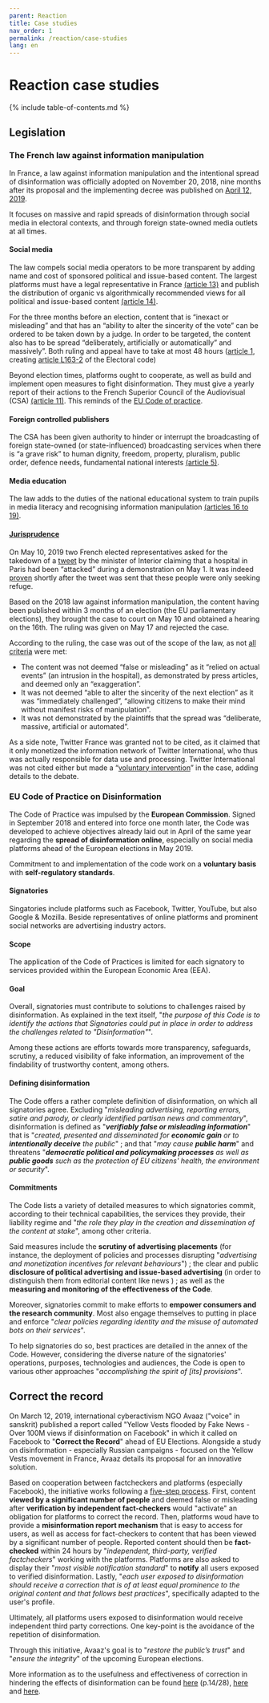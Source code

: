 ```yaml
---
parent: Reaction
title: Case studies
nav_order: 1
permalink: /reaction/case-studies
lang: en
---
```


# Reaction case studies

{% include table-of-contents.md %}

## Legislation

### The French law against information manipulation

In France, a law against information manipulation and the intentional spread of disinformation was officially adopted on November 20, 2018, nine months after its proposal and the implementing decree was published on [April 12, 2019](https://www.legifrance.gouv.fr/affichLoiPubliee.do?idDocument=JORFDOLE000037151987&type=echeancier&typeLoi=&legislature=15).

It focuses on massive and rapid spreads of disinformation through social media in electoral contexts, and through foreign state-owned media outlets at all times.

#### Social media

The law compels social media operators to be more transparent by adding name and cost of sponsored political and issue-based content. The largest platforms must have a legal representative in France [(article 13)](https://www.legifrance.gouv.fr/affichTexte.do?cidTexte=JORFTEXT000037847559&categorieLien=id#JORFARTI000037847577) and publish the distribution of organic vs algorithmically recommended views for all political and issue-based content [(article 14)](https://www.legifrance.gouv.fr/affichTexte.do?cidTexte=JORFTEXT000037847559&categorieLien=id#JORFARTI000037847578).

For the three months before an election, content that is “inexact or misleading” and that has an “ability to alter the sincerity of the vote” can be ordered to be taken down by a judge. In order to be targeted, the content also has to be spread “deliberately, artificially or automatically” and massively”. Both ruling and appeal have to take at most 48 hours ([article 1](https://www.legifrance.gouv.fr/affichTexte.do?cidTexte=JORFTEXT000037847559&categorieLien=id#JORFARTI000037847565), creating [article L163-2](https://www.legifrance.gouv.fr/affichCodeArticle.do?cidTexte=LEGITEXT000006070239&idArticle=LEGIARTI000037850595&dateTexte=&categorieLien=cid) of the Electoral code)

Beyond election times, platforms ought to cooperate, as well as build and implement open measures to fight disinformation. They must give a yearly report of their actions to the French Superior Council of the Audiovisual (CSA) [(article 11)](https://www.legifrance.gouv.fr/affichTexte.do?cidTexte=JORFTEXT000037847559&categorieLien=id#JORFARTI000037847575). This reminds of the [EU Code of practice](#eu-code-of-practice-on-disinformation).

#### Foreign controlled publishers

The CSA has been given authority to hinder or interrupt the broadcasting of foreign state-owned (or state-influenced) broadcasting services when there is “a grave risk” to human dignity, freedom, property, pluralism, public order, defence needs, fundamental national interests [(article 5)](https://www.legifrance.gouv.fr/affichTexte.do?cidTexte=JORFTEXT000037847559&categorieLien=id#JORFARTI000037847569).

#### Media education

The law adds to the duties of the national educational system to train pupils in media literacy and recognising information manipulation [(articles 16 to 19)](https://www.legifrance.gouv.fr/affichTexte.do?cidTexte=JORFTEXT000037847559&categorieLien=id#JORFARTI000037847580).

#### [Jurisprudence](https://www.dalloz-actualite.fr/flash/loi-fake-news-premiere-application-du-refere)

On May 10, 2019 two French elected representatives asked for the takedown of a [tweet](https://twitter.com/ccastaner/status/1123664392011304961) by the minister of Interior claiming that a hospital in Paris had been “attacked” during a demonstration on May 1. It was indeed [proven](https://www.lemonde.fr/politique/article/2019/05/02/incidents-a-la-pitie-salpetriere-castaner-contredit-par-une-video-l-opposition-demande-des-explications_5457544_823448.html) shortly after the tweet was sent that these people were only seeking refuge.

Based on the 2018 law against information manipulation, the content having been published within 3 months of an election (the EU parliamentary elections), they brought the case to court on May 10 and obtained a hearing on the 16th. The ruling was given on May 17 and rejected the case.

According to the ruling, the case was out of the scope of the law, as not [all criteria](#social-media) were met:

- The content was not deemed “false or misleading” as it “relied on actual events” (an intrusion in the hospital), as demonstrated by press articles, and deemed only an “exaggeration”.
- It was not deemed “able to alter the sincerity of the next election” as it was “immediately challenged”, “allowing citizens to make their mind without manifest risks of manipulation”.
- It was not demonstrated by the plaintiffs that the spread was “deliberate, massive, artificial or automated”.

As a side note, Twitter France was granted not to be cited, as it claimed that it only monetized the information network of Twitter International, who thus was actually responsible for data use and processing. Twitter International was not cited either but made a “[voluntary intervention](https://www.legifrance.gouv.fr/affichCode.do?idSectionTA=LEGISCTA000006135873&cidTexte=LEGITEXT000006070716&dateTexte=20091130)” in the case, adding details to the debate.

### EU Code of Practice on Disinformation

The Code of Practice was impulsed by the **European Commission**. Signed in September 2018 and entered into force one month later, the Code was developed to achieve objectives already laid out in April of the same year regarding the **spread of disinformation online**, especially on social media platforms ahead of the European elections in May 2019.

Commitment to and implementation of the code work on a **voluntary basis** with **self-regulatory standards**.

#### Signatories

Singatories include platforms such as Facebook, Twitter, YouTube, but also Google & Mozilla. Beside representatives of online platforms and prominent social networks are advertising industry actors.

#### Scope

The application of the Code of Practices is limited for each signatory to services provided within the European Economic Area (EEA).

#### Goal

Overall, signatories must contribute to solutions to challenges raised by disinformation. As explained in the text itself, "_the purpose of this Code is to identify the actions that Signatories could put in place in order to address the challenges related to "Disinformation"_".

Among these actions are efforts towards more transparency, safeguards, scrutiny, a reduced visibility of fake information, an improvement of  the findability of trustworthy content, among others.

#### Defining disinformation

The Code offers a rather complete definition of disinformation, on which all signatories agree. Excluding "_misleading advertising, reporting errors, satire and parody, or clearly identified partisan news and commentary_", disinformation is defined as "**_verifiably false or misleading information_**" that is "_created, presented and disseminated for **economic gain** or to **intentionally deceive** the public_" ; and that "_may cause **public harm**_" and threatens "_**democratic political and policymaking processes** as well as **public goods** such as the protection of EU citizens' health, the environment or security_".

#### Commitments

The Code lists a variety of detailed measures to which signatories commit, according to their technical capabilities, the services they provide, their liability regime and "_the role they play in the creation and dissemination of the content at stake_", among other criteria.

Said measures include the **scrutiny of advertising placements** (for instance,  the deployment of policies and processes disrupting "_advertising and monetization incentives for relevant behaviours_") ; the clear and public **disclosure of political advertising and issue-based advertising** (in order to distinguish them from editorial content like news ) ; as well as the **measuring and monitoring of the effectiveness of the Code**.

Moreover, signatories commit to make efforts to **empower consumers and the research community**. Most also engage themselves to putting in place and enforce "_clear policies regarding identity and the misuse of automated bots on their services_".

To help signatories do so, best practices are detailed in the annex of the Code. However, considering the diverse nature of the signatories' operations, purposes, technologies and audiences, the Code is open to various other approaches "_accomplishing the spirit of [its] provisions_".

## Correct the record

On March 12, 2019, international cyberactivism NGO Avaaz ("voice" in sanskrit) published a report called "Yellow Vests flooded by Fake News - Over 100M views if disinformation on Facebook" in which it called on Facebook to "**Correct the Record**" ahead of EU Elections.
Alongside a study on disinformation - especially Russian campaigns - focused on the Yellow Vests movement in France, Avaaz details its proposal for an innovative solution.

Based on cooperation between factcheckers and platforms (especially Facebook), the initiative works following a [five-step process](https://g8fip1kplyr33r3krz5b97d1-wpengine.netdna-ssl.com/wp-content/uploads/2019/03/AVAAZ_YellowVests_100miofake.pdf.pdf.pdf).
First,  content **viewed by a significant number of people** and deemed false or misleading after **verification by independent fact-checkers** would "activate" an obligation for platforms to correct the record.
Then, platforms woud have to provide a **misinformation report mechanism** that is easy to access for users, as well as access for fact-checkers to content that has been viewed by a significant number of people.
Reported content should then be **fact-checked** within 24 hours by "_independent, third-party, verified factcheckers_" working with the platforms.
Platforms are also asked to display their "_most visible notification standard_" to **notify** all users exposed to verified
disinformation.
Lastly,  "_each user exposed to disinformation should receive a correction that is of at least equal prominence to the original content and that follows best practices_", specifically adapted to the user's profile.

Ultimately, all platforms users exposed to disinformation would receive independent third party corrections. One key-point is the avoidance of the repetition of disinformation.

Through this initiative, Avaaz's goal is to "_restore the public’s trust_" and "_ensure the integrity_" of the upcoming European elections.

More information as to the usefulness and effectiveness of correction in hindering the effects of disinformation can be found [here](https://g8fip1kplyr33r3krz5b97d1-wpengine.netdna-ssl.com/wp-content/uploads/2019/03/AVAAZ_YellowVests_100miofake.pdf.pdf.pdf) (p.14/28), [here](https://deepblue.lib.umich.edu/bitstream/handle/2027.42/112200/jcom12164.pdf?sequence=1&isAllowed=y) and [here](https://www.ncbi.nlm.nih.gov/pmc/articles/PMC5383823/).
